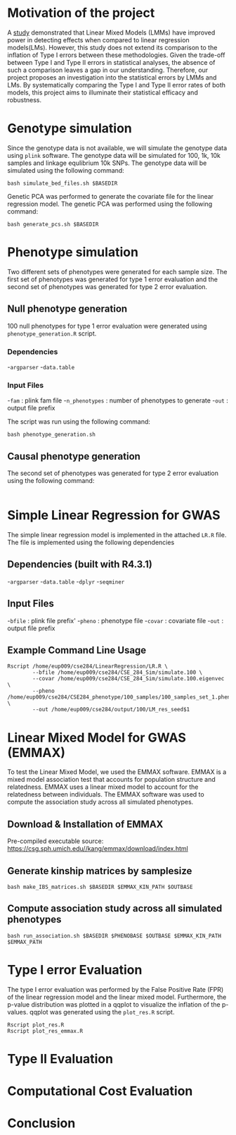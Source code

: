 # Motivation of the project
A [study](https://www.nature.com/articles/s41588-018-0144-6) demonstrated that Linear Mixed Models (LMMs) have improved power in detecting effects when compared to linear regression models(LMs). However, this study does not extend its comparison to the inflation of Type I errors between these methodologies. Given the trade-off between Type I and Type II errors in statistical analyses, the absence of such a comparison leaves a gap in our understanding. Therefore, our project proposes an investigation into the statistical
errors by LMMs and LMs. By systematically comparing the Type I and Type II error rates of both
models, this project aims to illuminate their statistical efficacy and robustness.


# Genotype simulation
Since the genotype data is not available, we will simulate the genotype data using `plink` software. The genotype data will be simulated for 100, 1k, 10k samples and linkage equlibrium 10k SNPs. The genotype data will be simulated using the following command:

```
bash simulate_bed_files.sh $BASEDIR
```

Genetic PCA was performed to generate the covariate file for the linear regression model. The genetic PCA was performed using the following command:

```
bash generate_pcs.sh $BASEDIR
```

# Phenotype simulation
Two different sets of phenotypes were generated for each sample size. The first set of phenotypes was generated for type 1 error evaluation and the second set of phenotypes was generated for type 2 error evaluation.

## Null phenotype generation
100 null phenotypes for type 1 error evaluation were generated using `phenotype_generation.R` script.

### Dependencies
-`argparser`
-`data.table`

### Input Files
-`fam` : plink fam file
-`n_phenotypes` : number of phenotypes to generate
-`out` : output file prefix

The script was run using the following command:

```
bash phenotype_generation.sh
```

## Causal phenotype generation

The second set of phenotypes was generated for type 2 error evaluation using the following command:

```bash

```

# Simple Linear Regression for GWAS
The simple linear regression model is implemented in the attached `LR.R` file. The file is implemented using the following dependencies

## Dependencies (built with R4.3.1)
-`argparser`
-`data.table`
-`dplyr`
-`seqminer`


## Input Files

-`bfile` : plink file prefix'
-`pheno` : phenotype file
-`covar` : covariate file
-`out` : output file prefix


## Example Command Line Usage
```
Rscript /home/eup009/cse284/LinearRegression/LR.R \
        --bfile /home/eup009/cse284/CSE_284_Sim/simulate.100 \
        --covar /home/eup009/cse284/CSE_284_Sim/simulate.100.eigenvec \
        --pheno /home/eup009/cse284/CSE284_phenotype/100_samples/100_samples_set_1.pheno \
        --out /home/eup009/cse284/output/100/LM_res_seed$1
```

# Linear Mixed Model for GWAS (EMMAX)
To test the Linear Mixed Model, we used the EMMAX software. EMMAX is a mixed model association test that accounts for population structure and relatedness. EMMAX uses a linear mixed model to account for the relatedness between individuals. The EMMAX software was used to compute the association study across all simulated phenotypes. 

## Download & Installation of EMMAX
Pre-compiled executable source: https://csg.sph.umich.edu//kang/emmax/download/index.html


## Generate kinship matrices by samplesize
```
bash make_IBS_matrices.sh $BASEDIR $EMMAX_KIN_PATH $OUTBASE
```

## Compute association study across all simulated phenotypes
```
bash run_association.sh $BASEDIR $PHENOBASE $OUTBASE $EMMAX_KIN_PATH $EMMAX_PATH
```



# Type I error Evaluation
The type I error evaluation was performed by the False Positive Rate (FPR) of the linear regression model and the linear mixed model. Furthermore, the p-value distribution was plotted in a qqplot to visualize the inflation of the p-values. qqplot was generated using the `plot_res.R` script.

```
Rscript plot_res.R
Rscript plot_res_emmax.R
```

# Type II Evaluation

# Computational Cost Evaluation


# Conclusion
